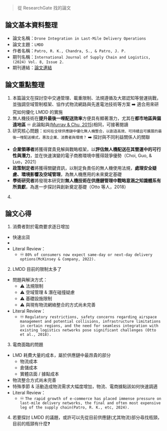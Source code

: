 > 從 ResearchGate 找的論文

## 論文基本資料整理
- 論文名稱：`Drone Integration in Last-Mile Delivery Operations`
- 論文主題：`LMDD`
- 作者名稱：`Patro, R. K., Chandra, S., & Patro, J. P.`
- 期刊名稱：`International Journal of Supply Chain and Logistics, (2024) Vol. 8, Issue 2.`
- 期刊連結：[論文連結](https://carijournals.org/journals/index.php/IJSCL/article/view/2286)

## 論文重點整理
1. 本篇論文在探討空中交通管理、載重限制、法規遵循及大眾認知等營運挑戰，並強調空域管制框架、協作式物流網路與先進電池技術等方案 ➡️ 適合用來研究如何優化 LMDD 的實施
2. 無人機技術在**提升最後一哩配送效率**方便具有顯著潛力，尤其在**都市地區與偏遠地區** ♾️ 此論點與[(Murray & Chu, 2015)](https://www.sciencedirect.com/science/article/abs/pii/S0968090X15000844?via%3Dihub)相同，可接著閱讀
3. 研究核心問題：`如何在全球供應鏈中優化無人機整合，以創造高效、可持續且可擴展的最後一哩配送模式，惠及企業、消費者與環境？` ➡️ 探討與不同利益關係人的關聯
  - **企業領導者**將獲得寶貴見解與戰略框架，以**評估無人機配送在其營運中的可行性與潛力**，並在快速演變的電子商務環境中獲得競爭優勢（Choi, Guo, & Luo，2021）
  - **政策制定者**將獲得關鍵資訊，以制定負責任的無人機使用法規，**處理安全疑慮、環境影響及空域管理**，為無人機應用的未來奠定基礎
  - **學術研究者**將發現本研究對**無人機技術在供應鏈管理中戰略意涵之知識體系有所貢獻**，為進一步探討與創新奠定基礎（Otto 等人，2018）
4. 

## 論文心得
1. 消費者對於電商要求逐日增加
  - 快速出貨 
  - 
  - Literal Review：
    - ♾️ `80% of consumers now expect same-day or next-day delivery options(McKinsey & Company, 2022).`

2. LMDD 目前的限制太多了
  - 問題與解決方式：
    - ⚠️ 法規限制 
    - ⚠️ 空域管理 & 潛在碰撞疑慮
    - ⚠️ 基礎設施限制
    - ⚠️ 與現有物流網絡整合的方式尚未完善
  - Literal Review：
    - ♾️ `Regulatory restrictions, safety concerns regarding airspace management and potential collisions, infrastructure limitations in certain regions, and the need for seamless integration with existing logistics networks pose significant challenges (Otto et al., 2018).`

3. 電商面臨的問題
  - LMD 耗費大量的成本，屬於供應鏈中最昂貴的部分
    - 物流成本
    - 倉儲成本
    - 實體店面 / 據點成本
  - 物流整合方式尚未完善
  - 特殊季節 & 活動造成物流需求大幅度增加，物流、電商據點該如何快速調適
  - Literal Review：
    - ♾️ `The rapid growth of e-commerce has placed immense pressure on last-mile delivery networks, the final and often most expensive leg of the supply chain(Patro, R. K., etc, 2024).`

4. 若要探討 LMDD 的議題，或許可以先從目前供應鏈(尤其物流)部分尋找瓶頸，目前的瓶頸有什麼❓





